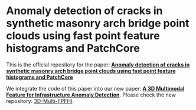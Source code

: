 # Anomaly detection of cracks in synthetic masonry arch bridge point clouds using fast point feature histograms and PatchCore

This is the official repository for the paper: [**Anomaly detection of cracks in synthetic masonry arch bridge point clouds using fast point feature histograms and PatchCore**](https://www.sciencedirect.com/science/article/pii/S0926580524005028)

We integrate the code of this paper into our new paper: [**A 3D Multimodal Feature for Infrastructure Anomaly Detection**](
https://doi.org/10.48550/arXiv.2502.05779). Please check the new repository: [3D-Multi-FPFHI](https://github.com/Jingyixiong/3D-Multi-FPFHI).
